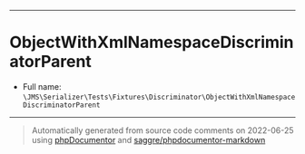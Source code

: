 ***

# ObjectWithXmlNamespaceDiscriminatorParent

* Full name: `\JMS\Serializer\Tests\Fixtures\Discriminator\ObjectWithXmlNamespaceDiscriminatorParent`

***
> Automatically generated from source code comments on 2022-06-25 using [phpDocumentor](http://www.phpdoc.org/) and [saggre/phpdocumentor-markdown](https://github.com/Saggre/phpDocumentor-markdown)
